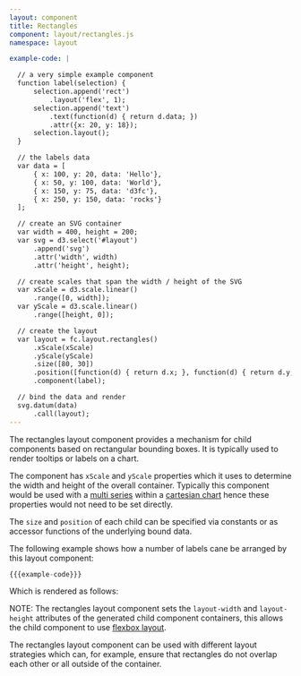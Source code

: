 ```yaml
---
layout: component
title: Rectangles
component: layout/rectangles.js
namespace: layout

example-code: |

  // a very simple example component
  function label(selection) {
      selection.append('rect')
          .layout('flex', 1);
      selection.append('text')
          .text(function(d) { return d.data; })
          .attr({x: 20, y: 18});
      selection.layout();
  }

  // the labels data
  var data = [
      { x: 100, y: 20, data: 'Hello'},
      { x: 50, y: 100, data: 'World'},
      { x: 150, y: 75, data: 'd3fc'},
      { x: 250, y: 150, data: 'rocks'}
  ];

  // create an SVG container
  var width = 400, height = 200;
  var svg = d3.select('#layout')
      .append('svg')
      .attr('width', width)
      .attr('height', height);

  // create scales that span the width / height of the SVG
  var xScale = d3.scale.linear()
      .range([0, width]);
  var yScale = d3.scale.linear()
      .range([height, 0]);

  // create the layout
  var layout = fc.layout.rectangles()
      .xScale(xScale)
      .yScale(yScale)
      .size([80, 30])
      .position([function(d) { return d.x; }, function(d) { return d.y; }])
      .component(label);

  // bind the data and render
  svg.datum(data)
      .call(layout);
---
```

The rectangles layout component provides a mechanism for child components based on rectangular bounding boxes. It is typically used to render tooltips or labels on a chart.

The component has `xScale` and `yScale` properties which it uses to determine the width and height of the overall container. Typically this component would be used with a [multi series](/components/series/multi.html) within a [cartesian chart](/components/chart/cartesian.html) hence these properties would not need to be set directly.

The `size` and `position` of each child can be specified via constants or as accessor functions of the underlying bound data.

The following example shows how a number of labels cane be arranged by this layout component:

```js
{{{example-code}}}
```

Which is rendered as follows:

<div id="layout"></div>
<script type="text/javascript">
(function() {
    {{{example-code}}}
}());
</script>

NOTE: The rectangles layout component sets the `layout-width` and `layout-height` attributes of the generated child component containers, this allows the child component to use [flexbox layout](/components/layout/flexbox.html).

The rectangles layout component can be used with different layout strategies which can, for example, ensure that rectangles do not overlap each other or all outside of the container.
